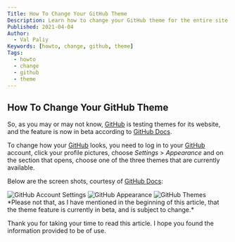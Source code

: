 ```yaml
---
Title: How To Change Your GitHub Theme
Description: Learn how to change your GitHub theme for the entire site.
Published: 2021-04-04
Author:
  - Val Paliy
Keywords: [howto, change, github, theme]
Tags:
  - howto
  - change
  - github
  - theme
---
```


## How To Change Your GitHub Theme

So, as you may or may not know, [GitHub](https://github.com/) is testing themes for its website, and the feature is now in beta according to [GitHub Docs](https://docs.github.com/en/github/setting-up-and-managing-your-github-user-account/managing-your-theme-settings).

To change how your [GitHub](https://github.com/) looks, you need to log in to your [GitHub](https://github.com/) account, click your profile pictures, choose *Settings* > *Appearance* and on the section that opens, choose one of the three themes that are currently available.

Below are the screen shots, courtesy of [GitHub Docs](https://docs.github.com/en/github/setting-up-and-managing-your-github-user-account/managing-your-theme-settings):

<div class="align_center" style="height:auto; max-width: 100%; border:none; display:block;">
<img src='/img/github-theme-userbar-account-settings.png' alt='GitHub Account Settings' title='GitHub Account Settings'  class="align_center">

<img src='/img/github-theme-appearance-tab.png' alt='GitHub Appearance' title='GitHub Appearance' class="align_center">

<img src='/img/github-theme-theme-settings-radio-buttons.png' alt='GitHub Themes' title='GitHub Themes' class="align_center">
</div>
*Please not that, as I have mentioned in the beginning of this article, that the theme feature is currently in beta, and is subject to change.*

Thank you for taking your time to read this article. I hope you found the information provided to be of use.